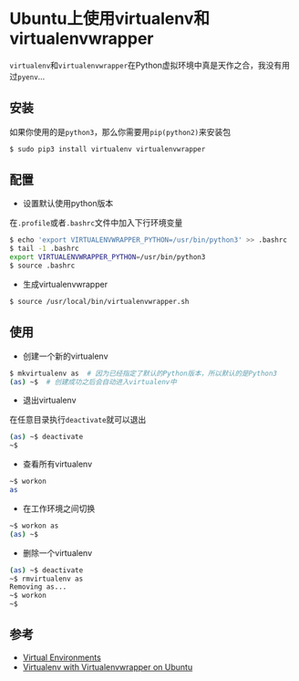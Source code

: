 # Ubuntu上使用virtualenv和virtualenvwrapper

`virtualenv`和`virtualenvwrapper`在Python虚拟环境中真是天作之合，我没有用过`pyenv`...

## 安装

如果你使用的是`python3`，那么你需要用`pip(python2)`来安装包

```bash
$ sudo pip3 install virtualenv virtualenvwrapper
```

## 配置

- 设置默认使用python版本

在`.profile`或者`.bashrc`文件中加入下行环境变量

```bash
$ echo 'export VIRTUALENVWRAPPER_PYTHON=/usr/bin/python3' >> .bashrc 
$ tail -1 .bashrc 
export VIRTUALENVWRAPPER_PYTHON=/usr/bin/python3
$ source .bashrc 
```

- 生成virtualenvwrapper

```bash
$ source /usr/local/bin/virtualenvwrapper.sh
```

## 使用

- 创建一个新的virtualenv

```bash
$ mkvirtualenv as  # 因为已经指定了默认的Python版本，所以默认的是Python3
(as) ~$  # 创建成功之后会自动进入virtualenv中
```

- 退出virtualenv

在任意目录执行`deactivate`就可以退出

```bash
(as) ~$ deactivate 
~$ 
```

- 查看所有virtualenv

```bash
~$ workon 
as
```

- 在工作环境之间切换

```bash
~$ workon as
(as) ~$ 
```

- 删除一个virtualenv

```bash
(as) ~$ deactivate 
~$ rmvirtualenv as
Removing as...
~$ workon 
~$ 
```

## 参考

* [Virtual Environments](https://python-guide.readthedocs.io/en/latest/dev/virtualenvs/)
* [Virtualenv with Virtualenvwrapper on Ubuntu](http://roundhere.net/journal/virtualenv-ubuntu-12-10/)